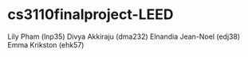 # cs3110finalproject-LEED
Lily Pham (lnp35)
Divya Akkiraju (dma232)
Elnandia Jean-Noel (edj38)
Emma Krikston (ehk57)
